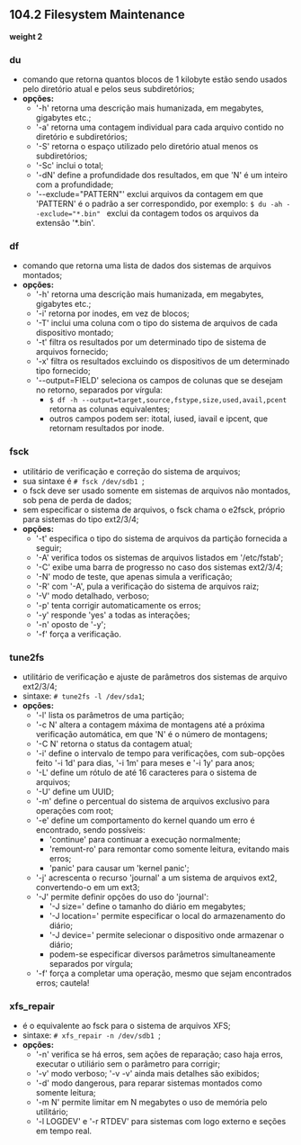 ## 104.2 Filesystem Maintenance
__weight 2__


### du
- comando que retorna quantos blocos de 1 kilobyte estão sendo usados pelo diretório atual e pelos seus subdiretórios;
- __opções:__
	- '-h' retorna uma descrição mais humanizada, em megabytes, gigabytes etc.;
	- '-a' retorna uma contagem individual para cada arquivo contido no diretório e subdiretórios;
	- '-S' retorna o espaço utilizado pelo diretório atual menos os subdiretórios;
	- '-Sc' inclui o total;
	- '-dN' define a profundidade dos resultados, em que 'N' é um inteiro com a profundidade;
	- '--exclude="PATTERN"' exclui arquivos da contagem em que 'PATTERN' é o padrão a ser correspondido, por exemplo:
	```$ du -ah --exclude="*.bin" ``` exclui da contagem todos os arquivos da extensão '\*.bin'.

### df
- comando que retorna uma lista de dados dos sistemas de arquivos montados;
- __opções:__
	- '-h' retorna uma descrição mais humanizada, em megabytes, gigabytes etc.;
	- '-i' retorna por inodes, em vez de blocos;
	- '-T' inclui uma coluna com o tipo do sistema de arquivos de cada dispositivo montado;
	- '-t' filtra os resultados por um determinado tipo de sistema de arquivos fornecido;
	- '-x' filtra os resultados excluindo os dispositivos de um determinado tipo fornecido;
	- '--output=FIELD' seleciona os campos de colunas que se desejam no retorno, separados por vírgula:
		- ``` $ df -h --output=target,source,fstype,size,used,avail,pcent ``` retorna as colunas equivalentes;
		- outros campos podem ser: itotal, iused, iavail e ipcent, que retornam resultados por inode.

### fsck
- utilitário de verificação e correção do sistema de arquivos;
- sua sintaxe é ```# fsck /dev/sdb1 ```;
- o fsck deve ser usado somente em sistemas de arquivos não montados, sob pena de perda de dados;
- sem especificar o sistema de arquivos, o fsck chama o e2fsck, próprio para sistemas do tipo ext2/3/4;
- __opções:__
	- '-t' especifica o tipo do sistema de arquivos da partição fornecida a seguir;
	- '-A' verifica todos os sistemas de arquivos listados em '/etc/fstab';
	- '-C' exibe uma barra de progresso no caso dos sistemas ext2/3/4;
	- '-N' modo de teste, que apenas simula a verificação;
	- '-R' com '-A', pula a verificação do sistema de arquivos raiz;
	- '-V' modo detalhado, verboso;
	- '-p' tenta corrigir automaticamente os erros;
	- '-y' responde 'yes' a todas as interações;
	- '-n' oposto de '-y';
	- '-f' força a verificação.

### tune2fs
- utilitário de verificação e ajuste de parâmetros dos sistemas de arquivo ext2/3/4;
- sintaxe: ```# tune2fs -l /dev/sda1```;
- __opções:__
	- '-l' lista os parâmetros de uma partição;
	- '-c N' altera a contagem máxima de montagens até a próxima verificação automática, em que 'N' é o número de montagens;
	- '-C N' retorna o status da contagem atual;
	- '-i' define o intervalo de tempo para verificações, com sub-opções feito '-i 1d' para dias, '-i 1m' para meses e '-i 1y' para anos;
	- '-L' define um rótulo de até 16 caracteres para o sistema de arquivos;
	- '-U' define um UUID;
	- '-m' define o percentual do sistema de arquivos exclusivo para operações com root;
	- '-e' define um comportamento do kernel quando um erro é encontrado, sendo possíveis:
		- 'continue' para continuar a execução normalmente;
		- 'remount-ro' para remontar como somente leitura, evitando mais erros;
		- 'panic' para causar um 'kernel panic';
	- '-j' acrescenta o recurso 'journal' a um sistema de arquivos ext2, convertendo-o em um ext3;
	- '-J' permite definir opções do uso do 'journal':
		- '-J size=' define o tamanho do diário em megabytes;
		- '-J location=' permite especificar o local do armazenamento do diário;
		- '-J device=' permite selecionar o dispositivo onde armazenar o diário;
		- podem-se especificar diversos parâmetros simultaneamente separados por vírgula;
	- '-f' força a completar uma operação, mesmo que sejam encontrados erros; cautela!
	
### xfs_repair
- é o equivalente ao fsck para o sistema de arquivos XFS;
- sintaxe: ```# xfs_repair -n /dev/sdb1 ```;
- __opções:__
	- '-n' verifica se há erros, sem ações de reparação; caso haja erros, executar o utiliário sem o parâmetro para corrigir;
	- '-v' modo verboso; '-v -v' ainda mais detalhes são exibidos;
	- '-d' modo dangerous, para reparar sistemas montados como somente leitura;
	- '-m N' permite limitar em N megabytes o uso de memória pelo utilitário;
	- '-l LOGDEV' e '-r RTDEV' para sistemas com logo externo e seções em tempo real.
